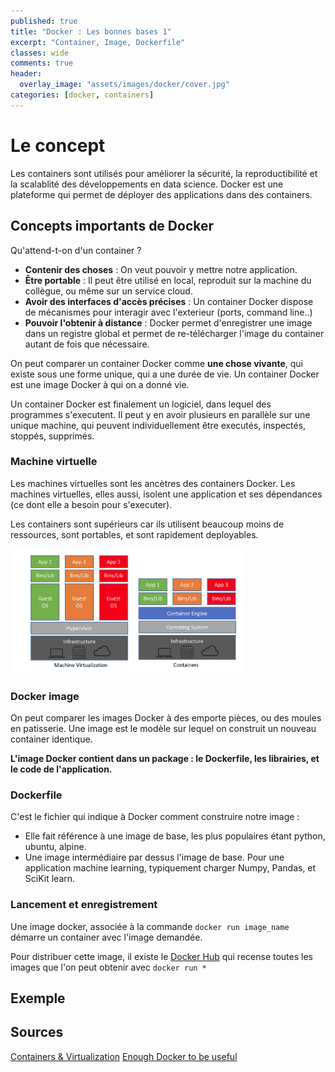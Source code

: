 ```yaml
---
published: true
title: "Docker : Les bonnes bases 1"
excerpt: "Container, Image, Dockerfile"
classes: wide
comments: true
header:
  overlay_image: "assets/images/docker/cover.jpg"
categories: [docker, containers]
---
```


# Le concept

Les containers sont utilisés pour améliorer la sécurité, la reproductibilité et la scalablité des développements en data science. Docker est une plateforme qui permet de déployer des applications dans des containers.

## Concepts importants de Docker

Qu'attend-t-on d'un container ?
- **Contenir des choses** : On veut pouvoir y mettre notre application.
- **Être portable** : Il peut être utilisé en local, reproduit sur la machine du collègue, ou même sur un service cloud.
- **Avoir des interfaces d'accès précises** : Un container Docker dispose de mécanismes pour interagir avec l'exterieur (ports, command line..)
- **Pouvoir l'obtenir à distance** : Docker permet d'enregistrer une image dans un registre global et permet de re-télécharger l'image du container autant de fois que nécessaire.

On peut comparer un container Docker comme **une chose vivante**, qui existe sous une forme unique, qui a une durée de vie. Un container Docker est une image Docker à qui on a donné vie.

Un container Docker est finalement un logiciel, dans lequel des programmes s'executent. Il peut y en avoir plusieurs en parallèle sur une unique machine, qui peuvent individuellement être executés, inspectés, stoppés, supprimés.

### Machine virtuelle
Les machines virtuelles sont les ancètres des containers Docker. Les machines virtuelles, elles aussi, isolent une application et ses dépendances (ce dont elle a besoin pour s'executer).

Les containers sont supérieurs car ils utilisent beaucoup moins de ressources, sont portables, et sont rapidement deployables.

<img src="assets/images/docker/VM-containers.png" alt="Docker Header" style="height: 200px;"/>

### Docker image
On peut comparer les images Docker à des emporte pièces, ou des moules en patisserie. Une image est le modèle sur lequel on construit un nouveau container identique.

**L'image Docker contient dans un package : le Dockerfile, les librairies, et le code de l'application.**

### Dockerfile
C'est le fichier qui indique à Docker comment construire notre image :
- Elle fait référence à une image de base, les plus populaires étant python, ubuntu, alpine.
- Une image intermédiaire par dessus l'image de base. Pour une application machine learning, typiquement charger Numpy, Pandas, et SciKit learn.

### Lancement et enregistrement
Une image docker, associée à la commande ```docker run image_name``` démarre un container avec l'image demandée.

Pour distribuer cette image, il existe le [Docker Hub](https://hub.docker.com/) qui recense toutes les images que l'on peut obtenir avec ```docker run *```


## Exemple


## Sources

[Containers & Virtualization](https://www.smartfile.com/blog/what-is-containerization-and-has-it-killed-virtualization/)
[Enough Docker to be useful](https://towardsdatascience.com/learn-enough-docker-to-be-useful-b7ba70caeb4b)
